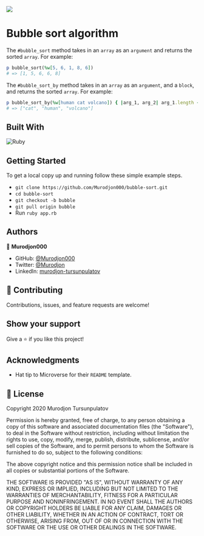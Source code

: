 ![](https://img.shields.io/badge/Microverse-blueviolet)

# Bubble sort algorithm

The `#bubble_sort` method takes in an `array` as an `argument` and returns the sorted `array`. For example:

```ruby
p bubble_sort(%w[5, 6, 1, 8, 6])
# => [1, 5, 6, 6, 8]
```

The `#bubble_sort_by` method takes in an `array` as an `argument`, and a `block`, and returns the sorted `array`. For example:

```ruby
p bubble_sort_by(%w[human cat volcano]) { |arg_1, arg_2| arg_1.length - arg_2.length }
# => ["cat", "human", "volcano"]
```

## Built With

![Ruby](https://img.shields.io/badge/ruby-%23CC342D.svg?&style=for-the-badge&logo=ruby&logoColor=white)

## Getting Started

To get a local copy up and running follow these simple example steps.

- `git clone https://github.com/Murodjon000/bubble-sort.git`
- `cd bubble-sort`
- `git checkout -b bubble`
- `git pull origin bubble`
- Run `ruby app.rb`

## Authors

👤 **Murodjon000**

- GitHub: [@Murodjon000](https://github.com/Murodjon000)
- Twitter: [@Murodjon](https://twitter.com/Murodjo91836152)
- LinkedIn: [murodjon-tursunpulatov](https://www.linkedin.com/in/murodjon-tursunpulatov-5189481b3/)

## 🤝 Contributing

Contributions, issues, and feature requests are welcome!

## Show your support

Give a ⭐️ if you like this project!

## Acknowledgments

- Hat tip to Microverse for their `README` template.

## 📝 License

Copyright 2020 Murodjon Tursunpulatov

Permission is hereby granted, free of charge, to any person obtaining a copy of this software and associated documentation files (the "Software"), to deal in the Software without restriction, including without limitation the rights to use, copy, modify, merge, publish, distribute, sublicense, and/or sell copies of the Software, and to permit persons to whom the Software is furnished to do so, subject to the following conditions:

The above copyright notice and this permission notice shall be included in all copies or substantial portions of the Software.

THE SOFTWARE IS PROVIDED "AS IS", WITHOUT WARRANTY OF ANY KIND, EXPRESS OR IMPLIED, INCLUDING BUT NOT LIMITED TO THE WARRANTIES OF MERCHANTABILITY, FITNESS FOR A PARTICULAR PURPOSE AND NONINFRINGEMENT. IN NO EVENT SHALL THE AUTHORS OR COPYRIGHT HOLDERS BE LIABLE FOR ANY CLAIM, DAMAGES OR OTHER LIABILITY, WHETHER IN AN ACTION OF CONTRACT, TORT OR OTHERWISE, ARISING FROM, OUT OF OR IN CONNECTION WITH THE SOFTWARE OR THE USE OR OTHER DEALINGS IN THE SOFTWARE.
